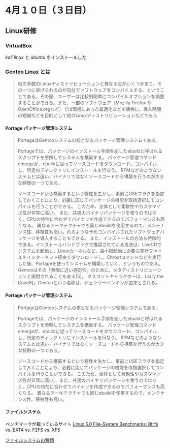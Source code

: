 # 4月１０日（３日目）

## Linux研修

### VirtualBox

*kali linux* と *ubuntu* をインストールした

### Gentoo Linux とは

> 他の多数のLinuxディストリビューションと異なる点がいくつかあり、その一つに挙げられるのが自分でソフトウェアをコンパイルする、ということである。その際、ユーザーは比較的簡単にコンパイルオプションを調整することができる。また、一部のソフトウェア（Mozilla Firefox や OpenOffice.orgなど）では環境にあった最適化などを犠牲に、導入時間の短縮などを目的として他のLinuxディストリビューションなどでみら
#### Portage パッケージ管理システム

> PortageはGentooシステムの核となるパッケージ管理システムである。
>
> Portageでは、パッケージのインストール手順を記したebuildと呼ばれるスクリプトを参照してシステムを構築する。 パッケージ管理コマンドemergeが、ebuildに従ってソースコードをダウンロード、コンパイルし、所定のディレクトリにインストールを行なう。 RPMなどのようなシステムとは違い、バイナリではなくソースコードから構築を行うのが大きな特徴の一つである。
>
> ソースコードから構築するという特性を生かし、事前にUSEフラグを指定しておくことにより、必要に応じてパッケージの機能を取捨選択してコンパイルを行うことができる。 このため、全体として柔軟性やカスタマイズ性が非常に高い。 また、共通のバイナリパッケージを使うのではなく、CPUの特性に合わせてバイナリを作成できるのでパフォーマンスも高くなる。 異なるアーキテクチャでも同じebuildを使用するので、メンテナンス性、移植性も高い。れるような予めコンパイルされたソフトウェアパッケージを導入することもできる。 また、インストールの方法も特徴的である。インストールハンドブックで推奨されている方法は、LiveCDでシステムを起動し、Linuxカーネルなど、最小限起動に必要な実行ファイルをインターネット経由でダウンロードし、Chrootコマンドなどを実行した後、Portageを使ってシステムを構築していく、というものである。 Gentooはその「無限に近い適応性」のために、メタディストリビューションと説明されることもある[5]。 マスコットキャラクターは、Larry the Cow[6]。Gentooという名称は、ジェンツーペンギンが由来とされる。
>

#### Portage パッケージ管理システム

> PortageはGentooシステムの核となるパッケージ管理システムである。
>
> Portageでは、パッケージのインストール手順を記したebuildと呼ばれるスクリプトを参照してシステムを構築する。 パッケージ管理コマンドemergeが、ebuildに従ってソースコードをダウンロード、コンパイルし、所定のディレクトリにインストールを行なう。 RPMなどのようなシステムとは違い、バイナリではなくソースコードから構築を行うのが大きな特徴の一つである。
>
> ソースコードから構築するという特性を生かし、事前にUSEフラグを指定しておくことにより、必要に応じてパッケージの機能を取捨選択してコンパイルを行うことができる。 このため、全体として柔軟性やカスタマイズ性が非常に高い。 また、共通のバイナリパッケージを使うのではなく、CPUの特性に合わせてバイナリを作成できるのでパフォーマンスも高くなる。 異なるアーキテクチャでも同じebuildを使用するので、メンテナンス性、移植性も高い。


#### ファイルシステム

ベンチマークが載っているサイト
[Linux 5.0 File-System Benchmarks: Btrfs vs. EXT4 vs. F2FS vs. XFS](https://www.phoronix.com/scan.php?page=article&item=linux-50-filesystes&num=1)

[ファイルシステムの種類](https://eng-entrance.com/linux-make-filesystem#i-4)

